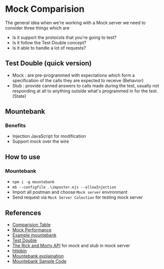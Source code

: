 # Mock Comparision
The general idea when we're working with a Mock server we need to consider three things which are
- Is it support the protocols that you're going to test?
- Is it follow the Test Double concept?
- Is it able to handle a lot of requests?

## Test Double (quick version)
- Mock : are pre-programmed with expectations which form a specification of the calls they are expected to receive (Behavior)
- Stub : provide canned answers to calls made during the test, usually not responding at all to anything outside what's programmed in for the test. (State)

## Mountebank
### Benefits
- Injection JavaScript for modification 
- Support mock over the wire 

## How to use
### Mountebank
- ```npm i -g mountebank```
- ```mb --configfile .\imposter.ejs --allowInjection```
- Import all postman and choose ```Mock server``` environment
- Send request via ```Mock Server Colection``` for testing mock server

## References
- [Comparision Table](https://trafficparrot.com/Service_virtualization_and_stubbing_tools_comparison.html)
- [Mock Performance](https://developers.ascendcorp.com/%E0%B8%A1%E0%B8%B2%E0%B8%94%E0%B8%B9-performance-%E0%B8%82%E0%B8%AD%E0%B8%87-node-red-vs-wiremock-vs-karate-vs-mountebank-%E0%B8%81%E0%B8%B1%E0%B8%99-ecbce5ceb90)
- [Example mountebank](https://medium.com/digio-australia/mock-it-with-mountebank-88762dadac1f#:~:text=using%20.js%20file-,What%20is%20Mountebank%3F,proxy%20to%20the%20real%20service.)
- [Test Double](https://martinfowler.com/bliki/TestDouble.html)
- [The Rick and Morty API](https://rickandmortyapi.com/) for mock and stub in mock server
- [httpbin](https://httpbin.org/)
- [Mountebank explaination](https://www.earnest.com/blog/developing-and-testing-with-mountebank/)
- [Mountebank Sample Code](https://github.com/andyrbell/mountebank-example)
